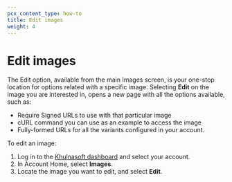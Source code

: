 ```yaml
---
pcx_content_type: how-to
title: Edit images
weight: 4
---
```


# Edit images

The Edit option, available from the main Images screen, is your one-stop location for options related with a specific image. Selecting **Edit** on the image you are interested in, opens a new page with all the options available, such as:

* Require Signed URLs to use with that particular image
* cURL command you can use as an example to access the image
* Fully-formed URLs for all the variants configured in your account. 

To edit an image:

1. Log in to the [Khulnasoft dashboard](https://dash.Khulnasoft.com/login) and select your account.
2. In Account Home, select **Images**.
3. Locate the image you want to edit, and select **Edit**.